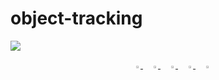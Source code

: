 # object-tracking
<p>
   <img src="https://drive.google.com/file/d/1hXFSEIUfHNFbkxyFH5_3FbO30E1uwv8M/view?usp=sharing">
</p>

<div align="center">
   <img width="2%" />
   <a href="https://www.linkedin.com/in/ari-rizal-3306b0112/">
   <img src="https://github.com/ultralytics/yolov5/releases/download/v1.0/logo-social-linkedin.png" width="2%"/>
   </a>
   <img width="2%" />
   <a href="https://twitter.com/arimrizal">
   <img src="https://github.com/ultralytics/yolov5/releases/download/v1.0/logo-social-twitter.png" width="2%"/>
   </a>
   <img width="2%" />
   <a href="https://www.youtube.com/channel/UCkwzxJpuE8k57ost0QeaGJg">
   <img src="https://github.com/ultralytics/yolov5/releases/download/v1.0/logo-social-youtube.png" width="2%"/>
   </a>
   <img width="2%" />
   <a href="https://www.facebook.com/rizal.ganteng.bgtz">
   <img src="https://github.com/ultralytics/yolov5/releases/download/v1.0/logo-social-facebook.png" width="2%"/>
   </a>
   <img width="2%" />
   <a href="https://www.instagram.com/arimrizal/">
   <img src="https://github.com/ultralytics/yolov5/releases/download/v1.0/logo-social-instagram.png" width="2%"/>
   </a>
</div>
